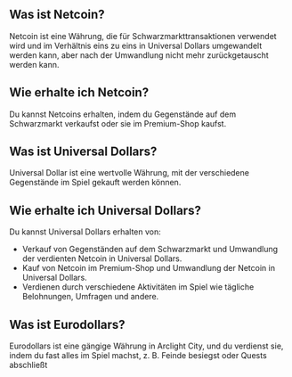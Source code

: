 ## Was ist Netcoin?

Netcoin ist eine Währung, die für Schwarzmarkttransaktionen verwendet wird und im Verhältnis eins zu eins in Universal Dollars umgewandelt werden kann, aber nach der Umwandlung nicht mehr zurückgetauscht werden kann.

## Wie erhalte ich Netcoin?

Du kannst Netcoins erhalten, indem du Gegenstände auf dem Schwarzmarkt verkaufst oder sie im Premium-Shop kaufst.

## Was ist Universal Dollars?

Universal Dollar ist eine wertvolle Währung, mit der verschiedene Gegenstände im Spiel gekauft werden können.

## Wie erhalte ich Universal Dollars?

Du kannst Universal Dollars erhalten von:

- Verkauf von Gegenständen auf dem Schwarzmarkt und Umwandlung der verdienten Netcoin in Universal Dollars.
- Kauf von Netcoin im Premium-Shop und Umwandlung der Netcoin in Universal Dollars.
- Verdienen durch verschiedene Aktivitäten im Spiel wie tägliche Belohnungen, Umfragen und andere.

## Was ist Eurodollars?

Eurodollars ist eine gängige Währung in Arclight City, und du verdienst sie, indem du fast alles im Spiel machst, z. B. Feinde besiegst oder Quests abschließt
